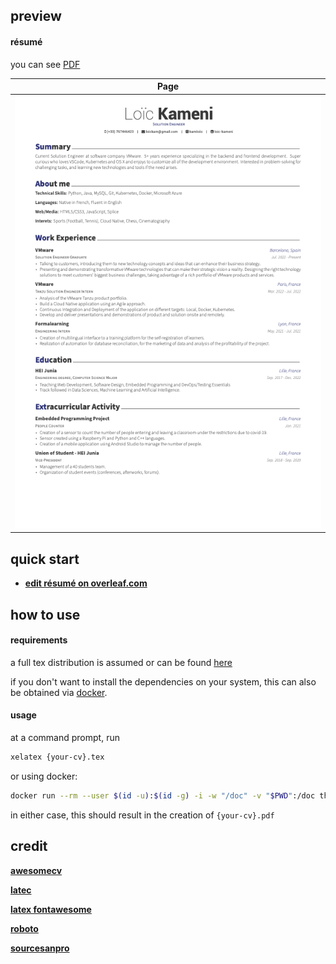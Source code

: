 ## preview

#### résumé

you can see [PDF](https://raw.githubusercontent.com/kamloiic/my-resume/main/examples/resume.pdf)

| Page | 
|:---:|
| [![résumé](https://raw.githubusercontent.com/kamloiic/my-resume/main/examples/resume.png)](https://raw.githubusercontent.com/kamloiic/my-resume/main/examples/resume.pdf)  | 

## quick start

* [**edit résumé on overleaf.com**](https://www.overleaf.com/3878524163rfjkcqjjtwcs)

## how to use

#### requirements

a full tex distribution is assumed or can be found [here](https://tex.stackexchange.com/questions/55437/how-do-i-update-my-tex-distribution) 

if you don't want to install the dependencies on your system, this can also be obtained via [docker](https://docker.com).

#### usage

at a command prompt, run

```bash
xelatex {your-cv}.tex
```

or using docker:

```bash
docker run --rm --user $(id -u):$(id -g) -i -w "/doc" -v "$PWD":/doc thomasweise/texlive make
```

in either case, this should result in the creation of ``{your-cv}.pdf``


## credit

[**awesomecv**](https://github.com/posquit0/Awesome-CV) 

[**latec**](https://www.latex-project.org) 

[**latex fontawesome**](https://github.com/furl/latex-fontawesome) 

[**roboto**](https://github.com/google/roboto) 

[**sourcesanpro**](https://github.com/adobe-fonts/source-sans-pro) 
